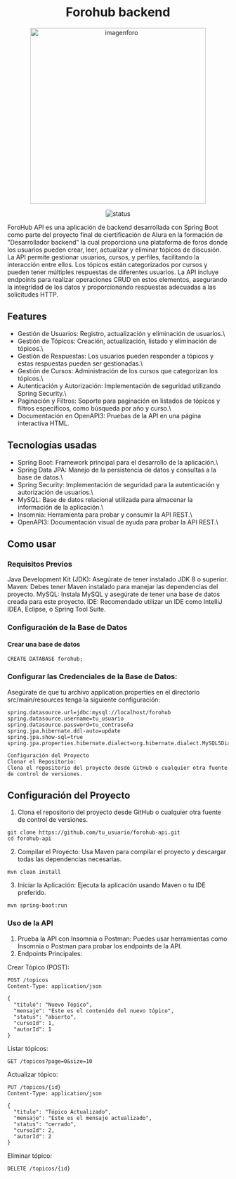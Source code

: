 <h1 align="center"> Forohub backend </h1>


<p align="center">
   <img src="https://github.com/BogdanRivera/Foro-Hub-Backend/assets/121648408/31b27130-9101-4e25-a972-1c6e7377c86a" alt="imagenforo" width="400">
</p>

<p align="center">
   <img src="https://img.shields.io/badge/STATUS-In_progress-blue" alt="status">
</p>


ForoHub API es una aplicación de backend desarrollada con Spring Boot como parte del proyecto final de ciertificación de Alura en la formación de "Desarrollador backend" la cual proporciona una plataforma de foros donde los usuarios pueden crear, leer, actualizar y eliminar tópicos de discusión. La API permite gestionar usuarios, cursos, y perfiles, facilitando la interacción entre ellos. Los tópicos están categorizados por cursos y pueden tener múltiples respuestas de diferentes usuarios. La API incluye endpoints para realizar operaciones CRUD en estos elementos, asegurando la integridad de los datos y proporcionando respuestas adecuadas a las solicitudes HTTP.

## Features

* Gestión de Usuarios: Registro, actualización y eliminación de usuarios.\
* Gestión de Tópicos: Creación, actualización, listado y eliminación de tópicos.\
* Gestión de Respuestas: Los usuarios pueden responder a tópicos y estas respuestas pueden ser gestionadas.\
* Gestión de Cursos: Administración de los cursos que categorizan los tópicos.\
* Autenticación y Autorización: Implementación de seguridad utilizando Spring Security.\
* Paginación y Filtros: Soporte para paginación en listados de tópicos y filtros específicos, como búsqueda por año y curso.\
* Documentación en OpenAPI3: Pruebas de la API en una página interactiva HTML.

## Tecnologías usadas

* Spring Boot: Framework principal para el desarrollo de la aplicación.\
* Spring Data JPA: Manejo de la persistencia de datos y consultas a la base de datos.\
* Spring Security: Implementación de seguridad para la autenticación y autorización de usuarios.\
* MySQL: Base de datos relacional utilizada para almacenar la información de la aplicación.\
* Insomnia: Herramienta para probar y consumir la API REST.\
* OpenAPI3: Documentación visual de ayuda para probar la API REST.\

## Como usar

### Requisitos Previos
Java Development Kit (JDK): Asegúrate de tener instalado JDK 8 o superior.
Maven: Debes tener Maven instalado para manejar las dependencias del proyecto.
MySQL: Instala MySQL y asegúrate de tener una base de datos creada para este proyecto.
IDE: Recomendado utilizar un IDE como IntelliJ IDEA, Eclipse, o Spring Tool Suite.


### Configuración de la Base de Datos
#### Crear una base de datos

```
CREATE DATABASE forohub;
```

### Configurar las Credenciales de la Base de Datos:
Asegúrate de que tu archivo application.properties en el directorio src/main/resources tenga la siguiente configuración:
```
spring.datasource.url=jdbc:mysql://localhost/forohub
spring.datasource.username=tu_usuario
spring.datasource.password=tu_contraseña
spring.jpa.hibernate.ddl-auto=update
spring.jpa.show-sql=true
spring.jpa.properties.hibernate.dialect=org.hibernate.dialect.MySQL5Dialect

```

```
Configuración del Proyecto
Clonar el Repositorio:
Clona el repositorio del proyecto desde GitHub o cualquier otra fuente de control de versiones.
```

## Configuración del Proyecto
1. Clona el repositorio del proyecto desde GitHub o cualquier otra fuente de control de versiones.
```
git clone https://github.com/tu_usuario/forohub-api.git
cd forohub-api

```
2. Compilar el Proyecto:
Usa Maven para compilar el proyecto y descargar todas las dependencias necesarias.
```
mvn clean install
```
3. Iniciar la Aplicación:
Ejecuta la aplicación usando Maven o tu IDE preferido.
```
mvn spring-boot:run
```

### Uso de la API
1. Prueba la API con Insomnia o Postman:
Puedes usar herramientas como Insomnia o Postman para probar los endpoints de la API.
2. Endpoints Principales:

Crear Tópico (POST):
```
POST /topicos
Content-Type: application/json

{
  "titulo": "Nuevo Tópico",
  "mensaje": "Este es el contenido del nuevo tópico",
  "status": "abierto",
  "cursoId": 1,
  "autorId": 1
}

```
Listar tópicos: 
```
GET /topicos?page=0&size=10

```

Actualizar tópico: 

```
PUT /topicos/{id}
Content-Type: application/json

{
  "titulo": "Tópico Actualizado",
  "mensaje": "Este es el mensaje actualizado",
  "status": "cerrado",
  "cursoId": 2,
  "autorId": 2
}

```
Eliminar tópico: 

```
DELETE /topicos/{id}

```



